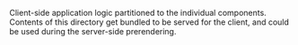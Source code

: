 Client-side application logic partitioned to the individual components.
Contents of this directory get bundled to be served for the client,
and could be used during the server-side prerendering.
